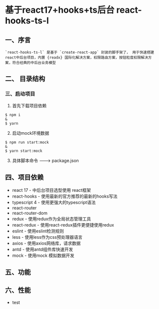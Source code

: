 # 基于react17+hooks+ts后台 react-hooks-ts-l

## 一、序言
    `react-hooks-ts-l` 是基于 `create-react-app` 封装的脚手架了， 用于快速搭建 react中后台项目，内置 {readx} 国际化解决方案，权限路由方案，按钮粒度权限解决方案，符合经典的中后台业务模型

## 二、 目录结构

### 三、启动项目

1. 首先下载项目依赖
```
$ npm i 
& 
$ yarn
```
2. 启动mock环境数据
```
$ npm run start:mock
&
$ yarn start:mock
```
3. 具体脚本命令 ---> package.json

## 四、项目依赖
- react 17  - 中后台项目选型使用 react框架
- react-hooks - 使用最新的官方推荐的最新的hooks写法
- typescript 4 - 使用更强大的typescript语法
- react-router
- react-router-dom
- redux  -  使用redux作为全局状态管理工具
- react-redux  -  使用react-redux插件更便捷使用redux
- eslint  -  使用eslint检测规则
- less  -  使用less作为css预处理器语言
- axios  -  使用axios网络库，请求数据
- antd  -  使用antd组件库快速开发
- mock  -  使用mock 模拟数据开发

## 五、功能

## 六、性能 

- test



